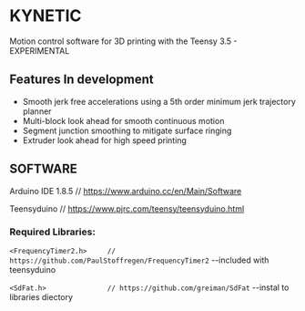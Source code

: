 # KYNETIC
Motion control software for 3D printing with the Teensy 3.5 - EXPERIMENTAL

## Features In development
* Smooth jerk free accelerations using a 5th order minimum jerk trajectory planner
* Multi-block look ahead for smooth continuous motion
* Segment junction smoothing to mitigate surface ringing
* Extruder look ahead for high speed printing

## SOFTWARE

Arduino IDE 1.8.5       // https://www.arduino.cc/en/Main/Software

Teensyduino             // https://www.pjrc.com/teensy/teensyduino.html

### Required Libraries:

`<FrequencyTimer2.h>     // https://github.com/PaulStoffregen/FrequencyTimer2`     --included with teensyduino

`<SdFat.h>               // https://github.com/greiman/SdFat`                      --instal to libraries diectory
